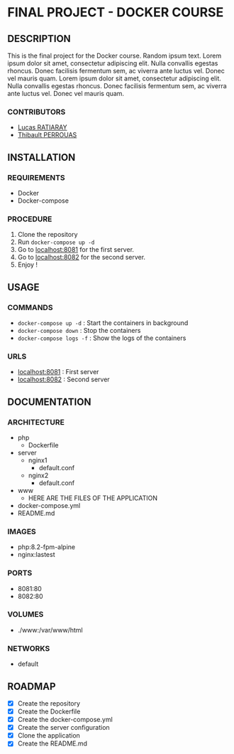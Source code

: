 # FINAL PROJECT - DOCKER COURSE
## DESCRIPTION
This is the final project for the Docker course. Random ipsum text. Lorem ipsum dolor sit amet, consectetur adipiscing elit. Nulla convallis egestas rhoncus. Donec facilisis fermentum sem, ac viverra ante luctus vel. Donec vel mauris quam. Lorem ipsum dolor sit amet, consectetur adipiscing elit. Nulla convallis egestas rhoncus. Donec facilisis fermentum sem, ac viverra ante luctus vel. Donec vel mauris quam.
### CONTRIBUTORS
- [Lucas RATIARAY](https://lucasratiaray.fr)
- [Thibault PERROUAS](https://thibaultperrouas.fr)
## INSTALLATION
### REQUIREMENTS
- Docker
- Docker-compose
### PROCEDURE
1. Clone the repository
2. Run `docker-compose up -d`
3. Go to [localhost:8081](http://localhost:8081) for the first server.
4. Go to [localhost:8082](http://localhost:8082) for the second server.
5. Enjoy !
## USAGE
### COMMANDS
- `docker-compose up -d` : Start the containers in background
- `docker-compose down` : Stop the containers
- `docker-compose logs -f` : Show the logs of the containers
### URLS
- [localhost:8081](http://localhost:8081) : First server
- [localhost:8082](http://localhost:8082) : Second server
## DOCUMENTATION
### ARCHITECTURE
- php
    - Dockerfile
- server
    - nginx1
        - default.conf
    - nginx2
        - default.conf
- www
    - HERE ARE THE FILES OF THE APPLICATION
- docker-compose.yml
- README.md
### IMAGES
- php:8.2-fpm-alpine
- nginx:lastest
### PORTS
- 8081:80
- 8082:80
### VOLUMES
- ./www:/var/www/html
### NETWORKS
- default
## ROADMAP
- [x] Create the repository
- [x] Create the Dockerfile
- [x] Create the docker-compose.yml
- [x] Create the server configuration
- [x] Clone the application
- [x] Create the README.md
